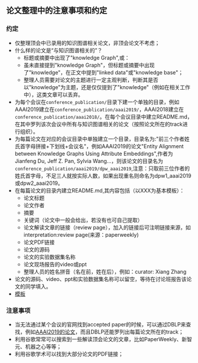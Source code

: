 ## 论文整理中的注意事项和约定

### 约定

* 仅整理顶会中已录用的知识图谱相关论文，非顶会论文不考虑；
* 什么样的论文是“与知识图谱相关的”？
  * 标题或摘要中出现了"knowledge Graph",或：
  * 虽未直接提到"knowledge Graph"，但标题或摘要中出现了"knowledge"，在正文中提到"linked data"或"knowledge base"；
  * 整理人员需要对论文的主题进行一定主观判断，判断其是否以"knowledge"为主题，还是仅仅提到了"knowledge"（例如在相关工作中），这类文章可以丢弃。
* 为每个会议在`conference_publication/`目录下建一个单独的目录，例如AAAI2019建立在`conference_publication/aaai2019/`，AAAI2018建立在`conference_publication/aaai2018/`。在每个会议目录中建立README.md，在其中罗列该次会议中所有与知识图谱相关的论文（按照论文所在的track进行组织）。
* 为每篇论文在对应的会议目录中单独建立一个目录，目录名为:"前三个作者姓氏首字母拼接+下划线+会议名"，例如AAAI2019的论文"Entity Alignment between Knowledge Graphs Using Attribute Embeddings",作者为Jianfeng Du, Jeff Z. Pan, Sylvia Wang...，则该论文的目录名为`conference_publication/aaai2019/dpw_aaai2019`,注意：只取前三位作者的姓氏首字母，不足三人就按实际人数，如果出现重名则命名为dpw1_aaai2019或dpw2_aaai2019。
* 在每篇论文的目录内建立README.md,其内容包括（以XXX为基本模板）：
  * 论文标题
  * 论文作者
  * 摘要
  * 关键词（论文中一般会给出，若没有也可自己提取）
  * 论文解读文章的链接（review page），加入的链接后可注明链接来源，如interpretation:review page(来源：paperweekly)
  * 论文PDF链接
  * 论文的源码
  * 论文的实验数据集名称
  * 论文现场报告的video或ppt
  * 整理人员的姓名拼音（名在前，姓在后），例如：curator: Xiang Zhang
* 论文的源码、video、ppt和实验数据集名称可以留空，等待在讨论班报告该论文的同学填入。
* [模板](./conference_publication/aaai2019/tqz_aaai2019/README.md)

### 注意事项

* 当无法通过某个会议的官网找到accepted paper的时候，可以通过DBLP来查找，例如[AAAI2019的论文](https://dblp.uni-trier.de/db/conf/aaai/aaai2019.html)，而且DBLP还能罗列出每篇论文所在的track；
* 利用谷歌常常可以搜索到一些解读顶会论文的文章，比如PaperWeekly、新智元、机器之心等等；
* 利用谷歌学术可以找到大部分论文的PDF链接；
